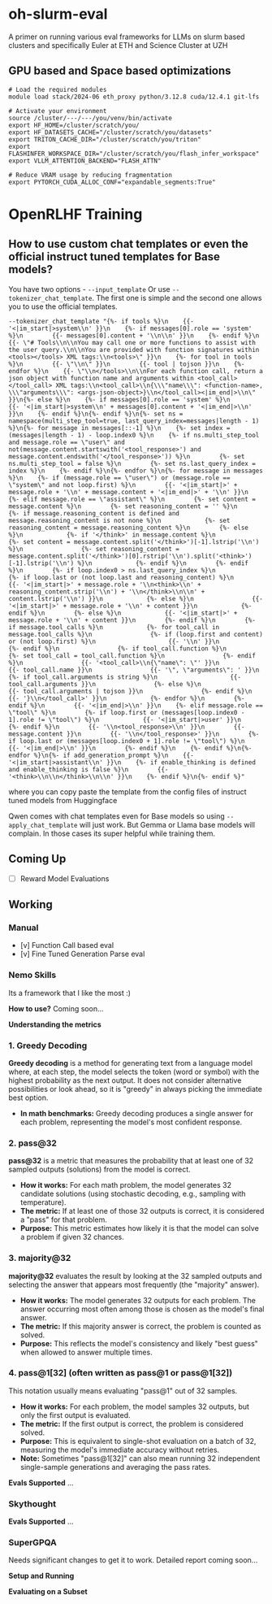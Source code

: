 # oh-slurm-eval
A primer on running various eval frameworks for LLMs on slurm based clusters and specifically Euler at ETH and Science Cluster at UZH

## GPU based and Space based optimizations 
```
# Load the required modules
module load stack/2024-06 eth_proxy python/3.12.8 cuda/12.4.1 git-lfs

# Activate your environment
source /cluster/---/---/you/venv/bin/activate
export HF_HOME=/cluster/scratch/you/
export HF_DATASETS_CACHE="/cluster/scratch/you/datasets"
export TRITON_CACHE_DIR="/cluster/scratch/you/triton"
export FLASHINFER_WORKSPACE_DIR="/cluster/scratch/you/flash_infer_workspace"
export VLLM_ATTENTION_BACKEND="FLASH_ATTN"

# Reduce VRAM usage by reducing fragmentation
export PYTORCH_CUDA_ALLOC_CONF="expandable_segments:True"
```

# OpenRLHF Training
## How to use custom chat templates or even the official instruct tuned templates for Base models?
You have two options - `--input_template` Or use `--tokenizer_chat_template`. The first one is simple and the second one allows you to use the official templates.
```
--tokenizer_chat_template "{%- if tools %}\n    {{- '<|im_start|>system\\n' }}\n    {%- if messages[0].role == 'system' %}\n        {{- messages[0].content + '\\n\\n' }}\n    {%- endif %}\n    {{- \"# Tools\\n\\nYou may call one or more functions to assist with the user query.\\n\\nYou are provided with function signatures within <tools></tools> XML tags:\\n<tools>\" }}\n    {%- for tool in tools %}\n        {{- \"\\n\" }}\n        {{- tool | tojson }}\n    {%- endfor %}\n    {{- \"\\n</tools>\\n\\nFor each function call, return a json object with function name and arguments within <tool_call></tool_call> XML tags:\\n<tool_call>\\n{\\\"name\\\": <function-name>, \\\"arguments\\\": <args-json-object>}\\n</tool_call><|im_end|>\\n\" }}\n{%- else %}\n    {%- if messages[0].role == 'system' %}\n        {{- '<|im_start|>system\\n' + messages[0].content + '<|im_end|>\\n' }}\n    {%- endif %}\n{%- endif %}\n{%- set ns = namespace(multi_step_tool=true, last_query_index=messages|length - 1) %}\n{%- for message in messages[::-1] %}\n    {%- set index = (messages|length - 1) - loop.index0 %}\n    {%- if ns.multi_step_tool and message.role == \"user\" and not(message.content.startswith('<tool_response>') and message.content.endswith('</tool_response>')) %}\n        {%- set ns.multi_step_tool = false %}\n        {%- set ns.last_query_index = index %}\n    {%- endif %}\n{%- endfor %}\n{%- for message in messages %}\n    {%- if (message.role == \"user\") or (message.role == \"system\" and not loop.first) %}\n        {{- '<|im_start|>' + message.role + '\\n' + message.content + '<|im_end|>' + '\\n' }}\n    {%- elif message.role == \"assistant\" %}\n        {%- set content = message.content %}\n        {%- set reasoning_content = '' %}\n        {%- if message.reasoning_content is defined and message.reasoning_content is not none %}\n            {%- set reasoning_content = message.reasoning_content %}\n        {%- else %}\n            {%- if '</think>' in message.content %}\n                {%- set content = message.content.split('</think>')[-1].lstrip('\\n') %}\n                {%- set reasoning_content = message.content.split('</think>')[0].rstrip('\\n').split('<think>')[-1].lstrip('\\n') %}\n            {%- endif %}\n        {%- endif %}\n        {%- if loop.index0 > ns.last_query_index %}\n            {%- if loop.last or (not loop.last and reasoning_content) %}\n                {{- '<|im_start|>' + message.role + '\\n<think>\\n' + reasoning_content.strip('\\n') + '\\n</think>\\n\\n' + content.lstrip('\\n') }}\n            {%- else %}\n                {{- '<|im_start|>' + message.role + '\\n' + content }}\n            {%- endif %}\n        {%- else %}\n            {{- '<|im_start|>' + message.role + '\\n' + content }}\n        {%- endif %}\n        {%- if message.tool_calls %}\n            {%- for tool_call in message.tool_calls %}\n                {%- if (loop.first and content) or (not loop.first) %}\n                    {{- '\\n' }}\n                {%- endif %}\n                {%- if tool_call.function %}\n                    {%- set tool_call = tool_call.function %}\n                {%- endif %}\n                {{- '<tool_call>\\n{\"name\": \"' }}\n                {{- tool_call.name }}\n                {{- '\", \"arguments\": ' }}\n                {%- if tool_call.arguments is string %}\n                    {{- tool_call.arguments }}\n                {%- else %}\n                    {{- tool_call.arguments | tojson }}\n                {%- endif %}\n                {{- '}\\n</tool_call>' }}\n            {%- endfor %}\n        {%- endif %}\n        {{- '<|im_end|>\\n' }}\n    {%- elif message.role == \"tool\" %}\n        {%- if loop.first or (messages[loop.index0 - 1].role != \"tool\") %}\n            {{- '<|im_start|>user' }}\n        {%- endif %}\n        {{- '\\n<tool_response>\\n' }}\n        {{- message.content }}\n        {{- '\\n</tool_response>' }}\n        {%- if loop.last or (messages[loop.index0 + 1].role != \"tool\") %}\n            {{- '<|im_end|>\\n' }}\n        {%- endif %}\n    {%- endif %}\n{%- endfor %}\n{%- if add_generation_prompt %}\n    {{- '<|im_start|>assistant\\n' }}\n    {%- if enable_thinking is defined and enable_thinking is false %}\n        {{- '<think>\\n\\n</think>\\n\\n' }}\n    {%- endif %}\n{%- endif %}"
```
where you can copy paste the template from the config files of instruct tuned models from Huggingface

Qwen comes with chat templates even for Base models so using `--apply_chat_template` will just work. But Gemma or Llama base models will complain. In those cases its super helpful while training them.


## Coming Up

- [ ] Reward Model Evaluations

## Working

### Manual
- [v] Function Call based eval
- [v] Fine Tuned Generation Parse eval

### Nemo Skills
Its a framework that I like the most :)

**How to use?**
Coming soon...

**Understanding the metrics**
### 1. Greedy Decoding
**Greedy decoding** is a method for generating text from a language model where, at each step, the model selects the token (word or symbol) with the highest probability as the next output. It does not consider alternative possibilities or look ahead, so it is "greedy" in always picking the immediate best option.  
- **In math benchmarks:** Greedy decoding produces a single answer for each problem, representing the model's most confident response.

### 2. pass@32
**pass@32** is a metric that measures the probability that at least one of 32 sampled outputs (solutions) from the model is correct.
- **How it works:** For each math problem, the model generates 32 candidate solutions (using stochastic decoding, e.g., sampling with temperature).
- **The metric:** If at least one of those 32 outputs is correct, it is considered a "pass" for that problem.
- **Purpose:** This metric estimates how likely it is that the model can solve a problem if given 32 chances.

### 3. majority@32
**majority@32** evaluates the result by looking at the 32 sampled outputs and selecting the answer that appears most frequently (the "majority" answer).
- **How it works:** The model generates 32 outputs for each problem. The answer occurring most often among those is chosen as the model's final answer.
- **The metric:** If this majority answer is correct, the problem is counted as solved.
- **Purpose:** This reflects the model's consistency and likely "best guess" when allowed to answer multiple times.

### 4. pass@1[32] (often written as pass@1 or pass@1[32])
This notation usually means evaluating "pass@1" out of 32 samples.
- **How it works:** For each problem, the model samples 32 outputs, but only the first output is evaluated.
- **The metric:** If the first output is correct, the problem is considered solved.
- **Purpose:** This is equivalent to single-shot evaluation on a batch of 32, measuring the model's immediate accuracy without retries.
- **Note:** Sometimes "pass@1[32]" can also mean running 32 independent single-sample generations and averaging the pass rates.

**Evals Supported**
...


### Skythought
**Evals Supported**
...

### SuperGPQA
Needs significant changes to get it to work. Detailed report coming soon...

**Setup and Running**

**Evaluating on a Subset**


